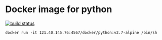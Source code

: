 # Docker image for python

[![build status](https://121.40.145.76/docker/python/badges/master/build.svg)](https://121.40.145.76/docker/python/commits/master)

```shell
docker run -it 121.40.145.76:4567/docker/python:v2.7-alpine /bin/sh
```
